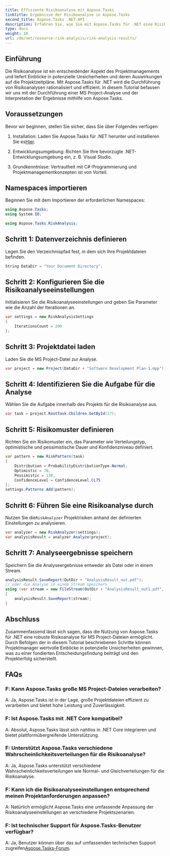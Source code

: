 ```yaml
---
title: Effiziente Risikoanalyse mit Aspose.Tasks
linktitle: Ergebnisse der Risikoanalyse in Aspose.Tasks
second_title: Aspose.Tasks .NET-API
description: Erfahren Sie, wie Sie mit Aspose.Tasks für .NET eine Risikoanalyse für MS Project-Dateien durchführen. Optimieren Sie das Projektmanagement und mindern Sie Unsicherheiten effizient.
type: docs
weight: 18
url: /de/net/resource-risk-analysis/risk-analysis-results/
---
```

## Einführung
Die Risikoanalyse ist ein entscheidender Aspekt des Projektmanagements und liefert Einblicke in potenzielle Unsicherheiten und deren Auswirkungen auf die Projektzeitpläne. Mit Aspose.Tasks für .NET wird die Durchführung von Risikoanalysen rationalisiert und effizient. In diesem Tutorial befassen wir uns mit der Durchführung einer MS Project-Analyse und der Interpretation der Ergebnisse mithilfe von Aspose.Tasks.
## Voraussetzungen
Bevor wir beginnen, stellen Sie sicher, dass Sie über Folgendes verfügen:
1.  Installation: Laden Sie Aspose.Tasks für .NET herunter und installieren Sie es[Hier](https://releases.aspose.com/tasks/net/).
   
2. Entwicklungsumgebung: Richten Sie Ihre bevorzugte .NET-Entwicklungsumgebung ein, z. B. Visual Studio.
3. Grundkenntnisse: Vertrautheit mit C#-Programmierung und Projektmanagementkonzepten ist von Vorteil.

## Namespaces importieren
Beginnen Sie mit dem Importieren der erforderlichen Namespaces:
```csharp
using Aspose.Tasks;
using System.IO;

using Aspose.Tasks.RiskAnalysis;
```
## Schritt 1: Datenverzeichnis definieren
Legen Sie den Verzeichnispfad fest, in dem sich Ihre Projektdateien befinden.
```csharp
String DataDir = "Your Document Directory";
```
## Schritt 2: Konfigurieren Sie die Risikoanalyseeinstellungen
Initialisieren Sie die Risikoanalyseeinstellungen und geben Sie Parameter wie die Anzahl der Iterationen an.
```csharp
var settings = new RiskAnalysisSettings
{
    IterationsCount = 200
};
```
## Schritt 3: Projektdatei laden
Laden Sie die MS Project-Datei zur Analyse.
```csharp
var project = new Project(DataDir + "Software Development Plan-1.mpp");
```
## Schritt 4: Identifizieren Sie die Aufgabe für die Analyse
Wählen Sie die Aufgabe innerhalb des Projekts für die Risikoanalyse aus.
```csharp
var task = project.RootTask.Children.GetById(17);
```
## Schritt 5: Risikomuster definieren
Richten Sie ein Risikomuster ein, das Parameter wie Verteilungstyp, optimistische und pessimistische Dauer und Konfidenzniveau definiert.
```csharp
var pattern = new RiskPattern(task)
{
    Distribution = ProbabilityDistributionType.Normal,
    Optimistic = 70,
    Pessimistic = 130,
    ConfidenceLevel = ConfidenceLevel.CL75
};
settings.Patterns.Add(pattern);
```
## Schritt 6: Führen Sie eine Risikoanalyse durch
 Nutzen Sie die`RiskAnalyzer` Projektrisiken anhand der definierten Einstellungen zu analysieren.
```csharp
var analyzer = new RiskAnalyzer(settings);
var analysisResult = analyzer.Analyze(project);
```
## Schritt 7: Analyseergebnisse speichern
Speichern Sie die Analyseergebnisse entweder als Datei oder in einem Stream.
```csharp
analysisResult.SaveReport(OutDir + "AnalysisResult_out.pdf");
// oder die Analyse in einem Stream speichern
using (var stream = new FileStream(OutDir + "AnalysisResult_out1.pdf", FileMode.Create))
{
    analysisResult.SaveReport(stream);
}
```

## Abschluss
Zusammenfassend lässt sich sagen, dass die Nutzung von Aspose.Tasks für .NET eine robuste Risikoanalyse für MS Project-Dateien ermöglicht. Durch Befolgen der in diesem Tutorial beschriebenen Schritte können Projektmanager wertvolle Einblicke in potenzielle Unsicherheiten gewinnen, was zu einer fundierten Entscheidungsfindung beiträgt und den Projekterfolg sicherstellt.
## FAQs
### F: Kann Aspose.Tasks große MS Project-Dateien verarbeiten?
A: Ja, Aspose.Tasks ist in der Lage, große Projektdateien effizient zu verarbeiten und bietet hohe Leistung und Zuverlässigkeit.
### F: Ist Aspose.Tasks mit .NET Core kompatibel?
A: Absolut, Aspose.Tasks lässt sich nahtlos in .NET Core integrieren und bietet plattformübergreifende Unterstützung.
### F: Unterstützt Aspose.Tasks verschiedene Wahrscheinlichkeitsverteilungen für die Risikoanalyse?
A: Ja, Aspose.Tasks unterstützt verschiedene Wahrscheinlichkeitsverteilungen wie Normal- und Gleichverteilungen für die Risikoanalyse.
### F: Kann ich die Risikoanalyseeinstellungen entsprechend meinen Projektanforderungen anpassen?
A: Natürlich ermöglicht Aspose.Tasks eine umfassende Anpassung der Risikoanalyseeinstellungen an verschiedene Projektszenarien.
### F: Ist technischer Support für Aspose.Tasks-Benutzer verfügbar?
 A: Ja, Benutzer können über das auf umfassenden technischen Support zugreifen[Aspose.Tasks-Forum](https://forum.aspose.com/c/tasks/15).